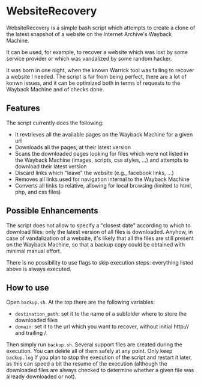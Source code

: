 # WebsiteRecovery

WebsiteRecovery is a simple bash script which attempts to create a clone of the latest snapshot of a website on the Internet Archive's Wayback Machine.

It can be used, for example, to recover a website which was lost by some service provider or which was vandalized by some random hacker.

It was born in one night, when the known Warrick tool was failing to recover a website I needed.
The script is far from being perfect, there are a lot of konwn issues, and it can be optimized both in terms of requests to the Wayback Machine and of checks done.

## Features

The script currently does the following:

* It revtrieves all the available pages on the Wayback Machine for a given url
* Downloads all the pages, at their latest version
* Scans the downloaded pages looking for files which were not listed in the Wayback Machine (images, scripts, css styles, ...) and attempts to download their latest version
* Discard links which "leave" the website (e.g., facebook links, ...)
* Removes all links used for navigation internal to the Wayback Machine
* Converts all links to relative, allowing for local browsing (limited to html, php, and css files)

## Possible Enhancements

The script does not allow to specify a "closest date" according to which to download files: only the latest version of all files is downloaded. Anyhow, in case of vandalization of a website, it's likely that all the files are still present on the Wayback Machine, so that a backup copy could be obtained with minimal manual effort.

There is no possibility to use flags to skip execution steps: everything listed above is always executed.

## How to use

Open `backup.sh`. At the top there are the following variables:

* `destination_path`: set it to the name of a subfolder where to store the downloaded files
* `domain`: set it to the url which you want to recover, without initial http:// and trailing /.

Then simply run `backup.sh`. Several support files are created during the execution. You can delete all of them safely at any point. Only keep `backup.log` if you plan to stop the execution of the script and restart it later, as this can speed a bit the resume of the execution (although the downloaded files are always checked to determine whether a given file was already downloaded or not).

